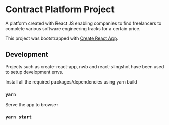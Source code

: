 # Contract Platform Project

A platform created with React JS enabling companies to find freelancers to complete various software engineering tracks for a certain price.

This project was bootstrapped with [Create React App](https://github.com/facebook/create-react-app).

## Development

Projects such as create-react-app, nwb and react-slingshot have been used to setup development envs.

Install all the required packages/dependencies using yarn build

### `yarn`

Serve the app to browser

### `yarn start`

